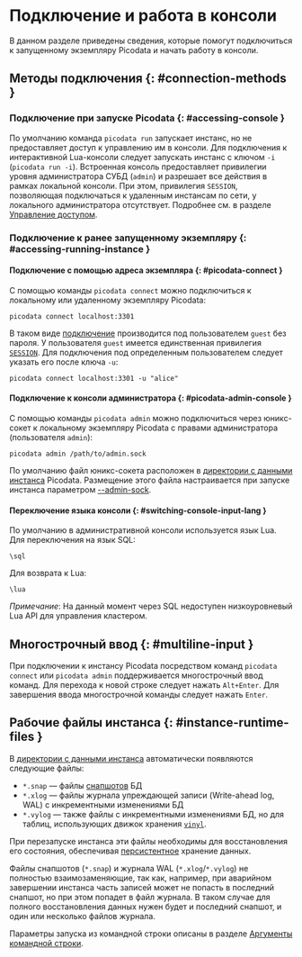 # Подключение и работа в консоли
В данном разделе приведены сведения, которые помогут подключиться к
запущенному экземпляру Picodata и начать работу в консоли.


## Методы подключения {: #connection-methods }
### Подключение при запуске Picodata {: #accessing-console }

По умолчанию команда `picodata run` запускает инстанс, но не
предоставляет доступ к управлению им в консоли. Для подключения к
интерактивной Lua-консоли следует запускать инстанс с ключом `-i`
(`picodata run -i`). Встроенная консоль предоставляет привилегии уровня
администратора СУБД (`admin`) и разрешает все действия в рамках
локальной консоли. При этом, привилегия `SESSION`, позволяющая
подключаться к удаленным инстансам по сети, у локального администратора
отсутствует. Подробнее см. в разделе [Управление доступом](access_control.md).

### Подключение к ранее запущенному экземпляру {: #accessing-running-instance }
#### Подключение с помощью адреса экземпляра {: #picodata-connect }

С помощью команды `picodata connect` можно подключиться к локальному или
удаленному экземпляру Picodata:

```
picodata connect localhost:3301
```

В таком виде [подключение](../reference/cli.md#connect-command)
производится под пользователем `guest` без пароля. У пользователя
`guest` имеется единственная привилегия
[`SESSION`](access_control.md#privileges). Для подключения под определенным пользователем следует указать его после ключа `-u`:

```
picodata connect localhost:3301 -u "alice"
```

#### Подключение к консоли администратора {: #picodata-admin-console }

С помощью команды `picodata admin` можно подключиться через юникс-сокет
к локальному экземпляру Picodata с правами администратора (пользователя
`admin`):

```
picodata admin /path/to/admin.sock
```

По умолчанию файл юникс-сокета расположен в [директории с данными
инстанса](../reference/cli.md#data-dir) Picodata. Размещение этого
файла настраивается при запуске инстанса параметром
[--admin-sock](../reference/cli.md#admin-sock).


#### Переключение языка консоли {: #switching-console-input-lang }
По умолчанию в административной консоли используется язык Lua.
Для переключения на язык SQL:

```
\sql
```

Для возврата к Lua:

```
\lua
```

_Примечание_: На данный момент через SQL недоступен низкоуровневый Lua
API для управления кластером.

## Многострочный ввод {: #multiline-input }

При подключении к инстансу Picodata посредством команд `picodata
connect` или `picodata admin` поддерживается многострочный ввод команд.
Для перехода к новой строке следует нажать `Alt+Enter`. Для завершения
ввода многострочной команды следует нажать `Enter`.

## Рабочие файлы инстанса {: #instance-runtime-files }
В [директории с данными инстанса](../reference/cli.md#data-dir) автоматически появляются следующие файлы:

- `*.snap` — файлы [снапшотов](../overview/glossary.md#snapshot) БД
- `*.xlog` — файлы журнала упреждающей записи (Write-ahead log, WAL) c
  инкрементными изменениями БД
- `*.vylog` — также файлы с инкрементными изменениями БД, но для таблиц,
  использующих движок хранения [`vinyl`](../overview/glossary.md#db-engine).

При перезапуске инстанса эти файлы необходимы для восстановления его
состояния, обеспечивая [персистентное](../overview/glossary.md#persistence) хранение
данных.

Файлы снапшотов (`*.snap`) и журнала WAL (`*.xlog`/`*.vylog`) не
полностью взаимозаменяющие, так как, например, при аварийном завершении
инстанса часть записей может не попасть в последний снапшот, но при
этом попадет в файл журнала. В таком случае для полного восстановления
данных нужен будет и последний снапшот, и один или несколько файлов
журнала.

Параметры запуска из командной строки описаны в разделе [Аргументы командной строки](../reference/cli.md).
